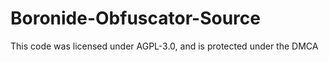 # Boronide-Obfuscator-Source
This code was licensed under AGPL-3.0, and is protected under the DMCA
